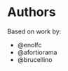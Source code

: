# Authors

Based on work by:

- @enolfc
- @afortiorama
- @brucellino
<!-- 
Add authors to the codebase one by one
Use the format : 
Firstname Lastname <email@addr.ess>
-->
